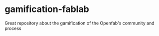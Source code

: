 # gamification-fablab
Great repository about the gamification of the Openfab's community and process

